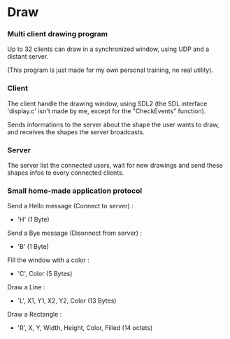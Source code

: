 # Draw
### Multi client drawing program
Up to 32 clients can draw in a synchronized window, using UDP and a distant server. 

(This program is just made for my own personal training, no real utility).

### Client
The client handle the drawing window, using SDL2 (the SDL interface 'display.c' isn't made by me, except for the "CheckEvents" function). 

Sends informations to the server about the shape the user wants to draw, and receives the shapes the server broadcasts.

### Server
The server list the connected users, wait for new drawings and send these shapes infos to every connected clients. 

### Small home-made application protocol
Send a Hello message (Connect to server) :

- 'H' (1 Byte)

Send a Bye message (Disonnect from server) :

- 'B' (1 Byte)

Fill the window with a color :

- 'C', Color (5 Bytes)

Draw a Line :

- 'L', X1, Y1, X2, Y2, Color (13 Bytes)

Draw a Rectangle :

- 'R', X, Y, Width, Height, Color, Filled (14 octets)
